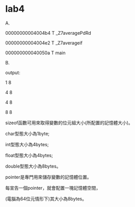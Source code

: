# lab4

A.

00000000004004b4 T _Z7averagePdRd

00000000004004e2 T _Z7averageif

000000000040050a T main

B.

output:

1 8

4 8

4 8

8 8

sizeof函數可用來取得變數的位元組大小(所配置的記憶體大小)。

char型態大小為1byte;

int型態大小為4bytes;

float型態大小為4bytes;

double型態大小為8bytes。

pointer是專門用來儲存變數的記憶體位置。

每宣告一個pointer，就會配置一塊記憶體空間，

(電腦為64位元情形下)其大小為8bytes。
